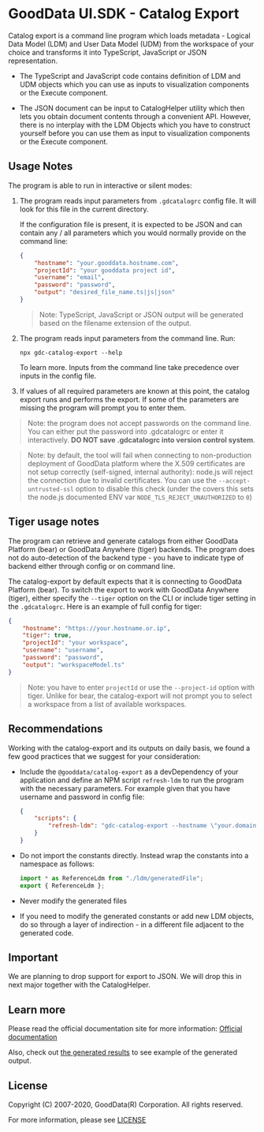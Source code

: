# GoodData UI.SDK - Catalog Export

Catalog export is a command line program which loads metadata - Logical Data Model (LDM) and User Data Model (UDM)
from the workspace of your choice and transforms it into TypeScript, JavaScript or JSON representation.

-   The TypeScript and JavaScript code contains definition of LDM and UDM objects which you can use as inputs to
    visualization components or the Execute component.

-   The JSON document can be input to CatalogHelper utility which then lets you obtain document contents through
    a convenient API. However, there is no interplay with the LDM Objects which you have to construct yourself before
    you can use them as input to visualization components or the Execute component.

## Usage Notes

The program is able to run in interactive or silent modes:

1.  The program reads input parameters from `.gdcatalogrc` config file. It will look for this file in the current directory.

    If the configuration file is present, it is expected to be JSON and can contain any / all parameters which you would normally provide on the command line:

    ```json
    {
        "hostname": "your.gooddata.hostname.com",
        "projectId": "your gooddata project id",
        "username": "email",
        "password": "password",
        "output": "desired_file_name.ts|js|json"
    }
    ```

    > Note: TypeScript, JavaScript or JSON output will be generated based on the filename extension of the output.

2.  The program reads input parameters from the command line. Run:

    `npx gdc-catalog-export --help`

    To learn more. Inputs from the command line take precedence over inputs in the config file.

3.  If values of all required parameters are known at this point, the catalog export runs and performs the export.
    If some of the parameters are missing the program will prompt you to enter them.

> Note: the program does not accept passwords on the command line.
> You can either put the password into .gdcatalogrc or enter it interactively.
> **DO NOT save .gdcatalogrc into version control system**.

> Note: by default, the tool will fail when connecting to non-production deployment of GoodData platform where
> the X.509 certificates are not setup correctly (self-signed, internal authority): node.js will reject the
> connection due to invalid certificates. You can use the `--accept-untrusted-ssl` option to disable this
> check (under the covers this sets the node.js documented ENV var `NODE_TLS_REJECT_UNAUTHORIZED` to `0`)

## Tiger usage notes

The program can retrieve and generate catalogs from either GoodData Platform (bear) or GoodData Anywhere (tiger)
backends. The program does not do auto-detection of the backend type - you have to indicate type of backend
either through config or on command line.

The catalog-export by default expects that it is connecting to GoodData Platform (bear). To switch the
export to work with GoodData Anywhere (tiger), either specify the `--tiger` option on the CLI or include tiger
setting in the `.gdcatalogrc`. Here is an example of full config for tiger:

```json
{
    "hostname": "https://your.hostname.or.ip",
    "tiger": true,
    "projectId": "your workspace",
    "username": "username",
    "password": "password",
    "output": "workspaceModel.ts"
}
```

> Note: you have to enter `projectId` or use the `--project-id` option with tiger. Unlike for bear, the
> catalog-export will not prompt you to select a workspace from a list of available workspaces.

## Recommendations

Working with the catalog-export and its outputs on daily basis, we found a few good practices that we suggest for
your consideration:

-   Include the `@gooddata/catalog-export` as a devDependency of your application and define an NPM script `refresh-ldm`
    to run the program with the necessary parameters. For example given that you have username and password in
    config file:

    ```json
    {
        "scripts": {
            "refresh-ldm": "gdc-catalog-export --hostname \"your.domain.gooddata.com\" --project-id \"yourProjectId\" --output \"catalog.ts\""
        }
    }
    ```

-   Do not import the constants directly. Instead wrap the constants into a namespace as follows:

    ```typescript
    import * as ReferenceLdm from "./ldm/generatedFile";
    export { ReferenceLdm };
    ```

-   Never modify the generated files

-   If you need to modify the generated constants or add new LDM objects, do so through a layer of indirection -
    in a different file adjacent to the generated code.

## Important

We are planning to drop support for export to JSON. We will drop this in next major together with the CatalogHelper.

## Learn more

Please read the official documentation site for more information:
[Official documentation](https://sdk.gooddata.com/gooddata-ui/docs/gdc_catalog_export.html)

Also, check out [the generated results](../reference-workspace/src/ldm/full.ts) to see example of the
generated output.

## License

Copyright (C) 2007-2020, GoodData(R) Corporation. All rights reserved.

For more information, please see [LICENSE](https://github.com/gooddata/gooddata-ui-sdk/blob/master/tools/catalog-export/LICENSE)
